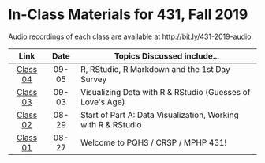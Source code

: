 # In-Class Materials for 431, Fall 2019

Audio recordings of each class are available at http://bit.ly/431-2019-audio.

Link | Date | Topics Discussed include...
:----------: | :----------: | ------------------------------------------------------------------------------
[Class 04](https://github.com/THOMASELOVE/2019-431/tree/master/CLASSES/CLASS04) | 09-05 | R, RStudio, R Markdown and the 1st Day Survey
[Class 03](https://github.com/THOMASELOVE/2019-431/tree/master/CLASSES/CLASS03) | 09-03 | Visualizing Data with R & RStudio (Guesses of Love's Age)
[Class 02](https://github.com/THOMASELOVE/2019-431/tree/master/CLASSES/CLASS02) | 08-29 | Start of Part A: Data Visualization, Working with R & RStudio
[Class 01](https://github.com/THOMASELOVE/2019-431/tree/master/CLASSES/CLASS01) | 08-27 | Welcome to PQHS / CRSP / MPHP 431!
